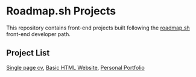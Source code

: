 # Roadmap.sh Projects
This repository contains front-end projects built following the [roadmap.sh](https://roadmap.sh/projects) front-end developer path.
## Project List
[Single page cv](https://roadmap.sh/projects/single-page-cv),
[Basic HTML Website](https://roadmap.sh/projects/basic-html-website), 
[Personal Portfolio](https://roadmap.sh/projects/portfolio-website)
